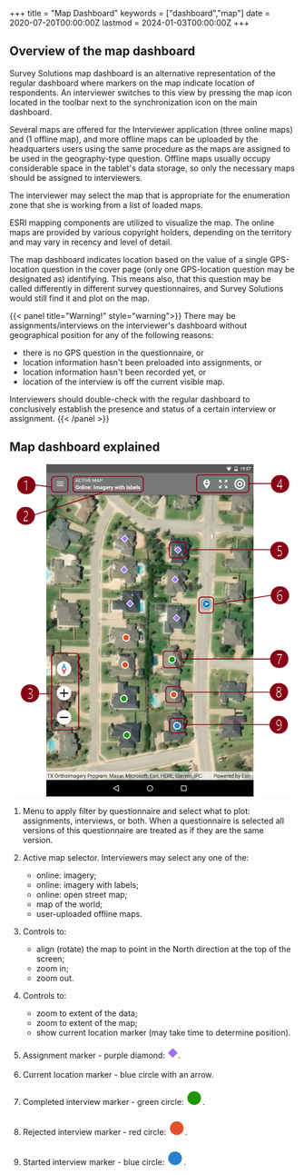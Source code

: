 +++
title = "Map Dashboard"
keywords = ["dashboard","map"]
date = 2020-07-20T00:00:00Z
lastmod = 2024-01-03T00:00:00Z
+++

Overview of the map dashboard
-----------------------------------

Survey Solutions map dashboard is an alternative representation of the regular
dashboard where markers on the map indicate location of respondents. An
interviewer switches to this view by pressing the map icon located in the
toolbar next to the synchronization icon on the main dashboard.

Several maps are offered for the Interviewer application (three online
maps) and (1 offline map), and more offline maps can be uploaded by the
headquarters users using the same procedure as the maps are assigned to be used
in the geography-type question. Offline maps usually occupy considerable space
in the tablet's data storage, so only the necessary maps should be assigned to
interviewers.

The interviewer may select the map that is appropriate for the enumeration zone
that she is working from a list of loaded maps.

ESRI mapping components are utilized to visualize the map. The online maps are
provided by various copyright holders, depending on the territory and may vary
in recency and level of detail.

The map dashboard indicates location based on the value of a single GPS-location
question in the cover page (only one GPS-location question may be designated as)
identifying. This means also, that this question may be called differently in
different survey questionnaires, and Survey Solutions would still find it and
plot on the map.

{{< panel title="Warning!" style="warning">}}
There may be assignments/interviews on the interviewer's dashboard without
geographical position for any of the following reasons:

- there is no GPS question in the questionnaire, or
- location information hasn't been preloaded into assignments, or
- location information hasn't been recorded yet, or
- location of the interview is off the current visible map.

Interviewers should double-check with the regular dashboard to conclusively
establish the presence and status of a certain interview or assignment.
{{< /panel >}}

Map dashboard explained
-----------------------------

<CENTER><IMG src="images/map_dashboard_explained.png" width=640></CENTER>

1. Menu to apply filter by questionnaire and select what to plot: assignments,
interviews, or both. When a questionnaire is selected all versions of this
questionnaire are treated as if they are the same version.

2. Active map selector. Interviewers may select any one of the:
    - online: imagery;
    - online: imagery with labels;
    - online: open street map;
    - map of the world;
    - user-uploaded offline maps.

3. Controls to:
    - align (rotate) the map to point in the North direction at the top of the
screen;
    - zoom in;
    - zoom out.

4. Controls to:
    - zoom to extent of the data;
    - zoom to extent of the map;
    - show current location marker (may take time to determine position).

5. Assignment marker - purple diamond: <FONT color="A371F7" size=5>⯁</FONT>.

6. Current location marker - blue circle with an arrow.

7. Completed interview marker - green circle: <FONT color="1F9500" size=6>●</FONT>.

8. Rejected interview marker - red circle: <FONT color="E4512B" size=6>●</FONT>.

9. Started interview marker - blue circle: <FONT color="2A81CB" size=6>●</FONT>.
